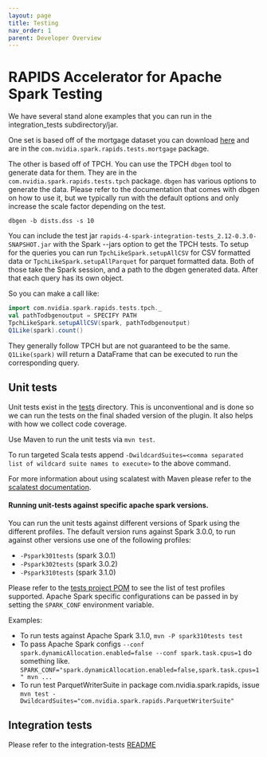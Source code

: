 ```yaml
---
layout: page
title: Testing
nav_order: 1
parent: Developer Overview
---
```

# RAPIDS Accelerator for Apache Spark Testing

We have several stand alone examples that you can run in the integration_tests subdirectory/jar.

One set is based off of the mortgage dataset you can download 
[here](http://www.fanniemae.com/portal/funding-the-market/data/loan-performance-data.html)
and are in the `com.nvidia.spark.rapids.tests.mortgage` package.

The other is based off of TPCH. You can use the TPCH `dbgen` tool to generate data for them.  They
are in the `com.nvidia.spark.rapids.tests.tpch` package. `dbgen` has various options to
generate the data. Please refer to the documentation that comes with dbgen on how to use it, but
we typically run with the default options and only increase the scale factor depending on the test.
```shell 
dbgen -b dists.dss -s 10
```

You can include the test jar `rapids-4-spark-integration-tests_2.12-0.3.0-SNAPSHOT.jar` with the
Spark --jars option to get the TPCH tests. To setup for the queries you can run 
`TpchLikeSpark.setupAllCSV` for CSV formatted data or `TpchLikeSpark.setupAllParquet`
for parquet formatted data.  Both of those take the Spark session, and a path to the dbgen
generated data.  After that each query has its own object.

So you can make a call like:
```scala
import com.nvidia.spark.rapids.tests.tpch._
val pathTodbgenoutput = SPECIFY PATH
TpchLikeSpark.setupAllCSV(spark, pathTodbgenoutput)
Q1Like(spark).count()
```

They generally follow TPCH but are not guaranteed to be the same.
`Q1Like(spark)` will return a DataFrame that can be executed to run the corresponding query.

## Unit tests

Unit tests exist in the [tests]() directory. This is unconventional and is done so we can run the 
tests on the final shaded version of the plugin. It also helps with how we collect code coverage. 

Use Maven to run the unit tests via `mvn test`.

To run targeted Scala tests append `-DwildcardSuites=<comma separated list of wildcard suite
 names to execute>` to the above command. 
 
For more information about using scalatest with Maven please refer to the
[scalatest documentation](https://www.scalatest.org/user_guide/using_the_scalatest_maven_plugin).
    
#### Running unit-tests against specific apache spark versions. 
You can run the unit tests against different versions of Spark using the different profiles. The
default version runs against Spark 3.0.0, to run against other versions use one of the following
 profiles:
   - `-Pspark301tests` (spark 3.0.1)
   - `-Pspark302tests` (spark 3.0.2)
   - `-Pspark310tests` (spark 3.1.0)

Please refer to the [tests project POM](pom.xml) to see the list of test profiles supported.
Apache Spark specific configurations can be passed in by setting the `SPARK_CONF` environment
variable.

Examples: 
- To run tests against Apache Spark 3.1.0, 
 `mvn -P spark310tests test` 
- To pass Apache Spark configs `--conf spark.dynamicAllocation.enabled=false --conf spark.task.cpus=1` do something like.
 `SPARK_CONF="spark.dynamicAllocation.enabled=false,spark.task.cpus=1" mvn ...`
- To run test ParquetWriterSuite in package com.nvidia.spark.rapids, issue `mvn test -DwildcardSuites="com.nvidia.spark.rapids.ParquetWriterSuite"`

## Integration tests

Please refer to the integration-tests [README](../integration_tests/README.md)
